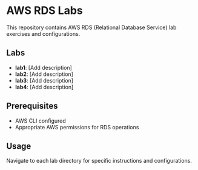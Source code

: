 # AWS RDS Labs

This repository contains AWS RDS (Relational Database Service) lab exercises and configurations.

## Labs

- **lab1**: [Add description]
- **lab2**: [Add description]
- **lab3**: [Add description]
- **lab4**: [Add description]

## Prerequisites

- AWS CLI configured
- Appropriate AWS permissions for RDS operations

## Usage

Navigate to each lab directory for specific instructions and configurations.

